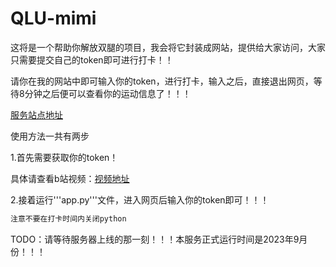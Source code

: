 # QLU-mimi
这将是一个帮助你解放双腿的项目，我会将它封装成网站，提供给大家访问，大家只需要提交自己的token即可进行打卡！！

请你在我的网站中即可输入你的token，进行打卡，输入之后，直接退出网页，等待8分钟之后便可以查看你的运动信息了！！！

[服务站点地址](http://mimi.nixiak.xyz/)

使用方法一共有两步

1.首先需要获取你的token！

具体请查看b站视频：[视频地址](https://www.bilibili.com/video/BV14z4y1u7CZ/?share_source=copy_web&vd_source=43826fee3a253b7deb7c657bb5635238)

2.接着运行'''app.py'''文件，进入网页后输入你的token即可！！！
```python
注意不要在打卡时间内关闭python
```

TODO：请等待服务器上线的那一刻！！！本服务正式运行时间是2023年9月份！！！

